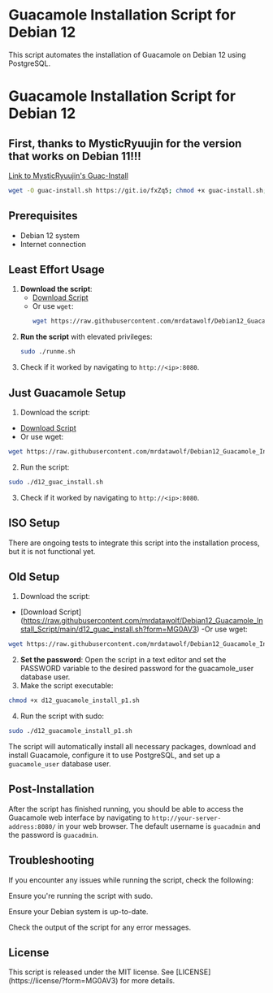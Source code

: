 # Guacamole Installation Script for Debian 12 

This script automates the installation of Guacamole on Debian 12 using PostgreSQL. 

# Guacamole Installation Script for Debian 12

## First, thanks to MysticRyuujin for the version that works on Debian 11!!!
[Link to MysticRyuujin's Guac-Install](https://github.com/MysticRyuujin/guac-install)
```sh
wget -O guac-install.sh https://git.io/fxZq5; chmod +x guac-install.sh; sudo ./guac-install.sh
```

## Prerequisites 
- Debian 12 system
- Internet connection 

## Least Effort Usage 
1. **Download the script**:
   - [Download Script](https://raw.githubusercontent.com/mrdatawolf/Debian12_Guacamole_Install_Script/main/runme.sh)
   - Or use `wget`:
     ```sh
     wget https://raw.githubusercontent.com/mrdatawolf/Debian12_Guacamole_Install_Script/main/runme.sh
     ```
2. **Run the script** with elevated privileges:
   ```sh
   sudo ./runme.sh
   ```
3. Check if it worked by navigating to `http://<ip>:8080`.
   
## Just Guacamole Setup
1. Download the script:
- [Download Script](https://raw.githubusercontent.com/mrdatawolf/Debian12_Guacamole_Install_Script/main/d12_guac_install.sh?form=MG0AV3)
- Or use wget:
 ```sh
wget https://raw.githubusercontent.com/mrdatawolf/Debian12_Guacamole_Install_Script/main/d12_guac_install.sh
```
2. Run the script:
```sh
sudo ./d12_guac_install.sh
```
3. Check if it worked by navigating to `http://<ip>:8080`.

## ISO Setup
There are ongoing tests to integrate this script into the installation process, but it is not functional yet.

## Old Setup
1. Download the script:
- [Download Script] (https://raw.githubusercontent.com/mrdatawolf/Debian12_Guacamole_Install_Script/main/d12_guac_install.sh?form=MG0AV3)
-Or use wget:
```sh
wget https://raw.githubusercontent.com/mrdatawolf/Debian12_Guacamole_Install_Script/main/d12_guac_install.sh
```
2. **Set the password**: Open the script in a text editor and set the PASSWORD variable to the desired password for the guacamole_user database user.
3. Make the script executable:
```sh
chmod +x d12_guacamole_install_p1.sh
```
4. Run the script with sudo:
```sh
sudo ./d12_guacamole_install_p1.sh
```

The script will automatically install all necessary packages, download and install Guacamole, configure it to use PostgreSQL, and set up a `guacamole_user` database user.

## Post-Installation
After the script has finished running, you should be able to access the Guacamole web interface by navigating to `http://your-server-address:8080/` in your web browser. The default username is `guacadmin` and the password is `guacadmin`.

## Troubleshooting
If you encounter any issues while running the script, check the following:

Ensure you're running the script with sudo.

Ensure your Debian system is up-to-date.

Check the output of the script for any error messages.

## License
This script is released under the MIT license. See [LICENSE] (https://license/?form=MG0AV3) for more details.
